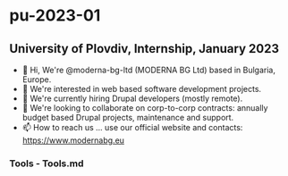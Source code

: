 # pu-2023-01
## University of Plovdiv, Internship, January 2023

- 👋 Hi, We're @moderna-bg-ltd (MODERNA BG Ltd) based in Bulgaria, Europe.
- 👀 We're interested in web based software development projects.
- 🌱 We're currently hiring Drupal developers (mostly remote).
- 💞️ We're looking to collaborate on corp-to-corp contracts: annually budget based Drupal projects, maintenance and support.
- 📫 How to reach us ... use our official website and contacts: https://www.modernabg.eu

<!---
moderna-bg-ltd/pu-2023-01 is a ✨ special ✨ repository because its `README.md` (this file) appears on your GitHub profile.
You can click the Preview link to take a look at your changes.
--->

### Tools - Tools.md
